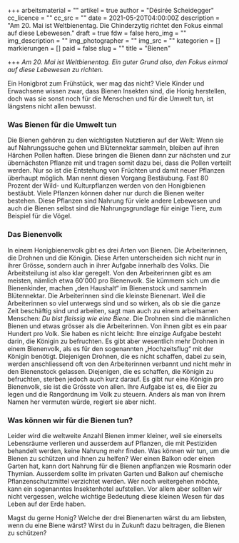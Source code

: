 +++
arbeitsmaterial = ""
artikel = true
author = "Désirée Scheidegger"
cc_licence = ""
cc_src = ""
date = 2021-05-20T04:00:00Z
description = "Am 20. Mai ist Weltbienentag. Die Chinderzytig richtet den Fokus einmal auf diese Lebewesen."
draft = true
fdw = false
hero_img = ""
img_description = ""
img_photographer = ""
img_src = ""
kategorien = []
markierungen = []
paid = false
slug = ""
title = "Bienen"

+++
_Am 20. Mai ist Weltbienentag. Ein guter Grund also, den Fokus einmal auf diese Lebewesen zu richten._

Ein Honigbrot zum Frühstück, wer mag das nicht? Viele Kinder und Erwachsene wissen zwar, dass Bienen Insekten sind, die Honig herstellen, doch was sie sonst noch für die Menschen und für die Umwelt tun, ist längstens nicht allen bewusst.

### Was Bienen für die Umwelt tun

Die Bienen gehören zu den wichtigsten Nutztieren auf der Welt: Wenn sie auf Nahrungssuche gehen und Blütennektar sammeln, bleiben auf ihren Härchen Pollen haften. Diese bringen die Bienen dann zur nächsten und zur übernächsten Pflanze mit und tragen somit dazu bei, dass die Pollen verteilt werden. Nur so ist die Entstehung von Früchten und damit neuer Pflanzen überhaupt möglich. Man nennt diesen Vorgang Bestäubung. Fast 80 Prozent der Wild- und Kulturpflanzen werden von den Honigbienen bestäubt. Viele Pflanzen können daher nur durch die Bienen weiter bestehen. Diese Pflanzen sind Nahrung für viele andere Lebewesen und auch die Bienen selbst sind die Nahrungsgrundlage für einige Tiere, zum Beispiel für die Vögel.

### Das Bienenvolk

In einem Honigbienenvolk gibt es drei Arten von Bienen. Die Arbeiterinnen, die Drohnen und die Königin. Diese Arten unterscheiden sich nicht nur in ihrer Grösse, sondern auch in ihrer Aufgabe innerhalb des Volks. Die Arbeitsteilung ist also klar geregelt. Von den Arbeiterinnen gibt es am meisten, nämlich etwa 60'000 pro Bienenvolk. Sie kümmern sich um die Bienenkinder, machen „den Haushalt“ im Bienenstock und sammeln Blütennektar. Die Arbeiterinnen sind die kleinste Bienenart. Weil die Arbeiterinnen so viel unterwegs sind und so wirken, als ob sie die ganze Zeit beschäftig sind und arbeiten, sagt man auch zu einem arbeitsamen Menschen: _Du bist fleissig wie eine Biene._ Die Drohnen sind die männlichen Bienen und etwas grösser als die Arbeiterinnen. Von ihnen gibt es ein paar Hundert pro Volk. Sie haben es nicht leicht: Ihre einzige Aufgabe besteht darin, die Königin zu befruchten. Es gibt aber wesentlich mehr Drohnen in einem Bienenvolk, als es für den sogenannten „Hochzeitsflug“ mit der Königin benötigt. Diejenigen Drohnen, die es nicht schaffen, dabei zu sein, werden anschliessend oft von den Arbeiterinnen verbannt und nicht mehr in den Bienenstock gelassen. Diejenigen, die es schaffen, die Königin zu befruchten, sterben jedoch auch kurz darauf. Es gibt nur eine Königin pro Bienenvolk, sie ist die Grösste von allen. Ihre Aufgabe ist es, die Eier zu legen und die Rangordnung im Volk zu steuern. Anders als man von ihrem Namen her vermuten würde, regiert sie aber nicht.

### Was können wir für die Bienen tun?

Leider wird die weltweite Anzahl Bienen immer kleiner, weil sie einerseits Lebensräume verlieren und ausserdem auf Pflanzen, die mit Pestiziden behandelt werden, keine Nahrung mehr finden. Was können wir tun, um die Bienen zu schützen und ihnen zu helfen? Wer einen Balkon oder einen Garten hat, kann dort Nahrung für die Bienen anpflanzen wie Rosmarin oder Thymian. Ausserdem sollte im privaten Garten und Balkon auf chemische Pflanzenschutzmittel verzichtet werden. Wer noch weitergehen möchte, kann ein sogenanntes Insektenhotel aufstellen. Vor allem aber sollten wir nicht vergessen, welche wichtige Bedeutung diese kleinen Wesen für das Leben auf der Erde haben.

Magst du gerne Honig? Welche der drei Bienenarten wärst du am liebsten, wenn du eine Biene wärst? Wirst du in Zukunft dazu beitragen, die Bienen zu schützen?